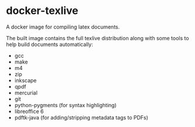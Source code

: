 # docker-texlive
A docker image for compiling latex documents.

The built image contains the full texlive distribution along with some tools to help build documents automatically:
* gcc
* make
* m4
* zip
* inkscape
* qpdf
* mercurial
* git
* python-pygments (for syntax highlighting)
* libreoffice 6
* pdftk-java (for adding/stripping metadata tags to PDFs)

